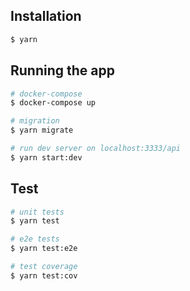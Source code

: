 ## Installation

```bash
$ yarn
```

## Running the app

```bash
# docker-compose
$ docker-compose up

# migration
$ yarn migrate

# run dev server on localhost:3333/api
$ yarn start:dev
```

## Test

```bash
# unit tests
$ yarn test

# e2e tests
$ yarn test:e2e

# test coverage
$ yarn test:cov
```
